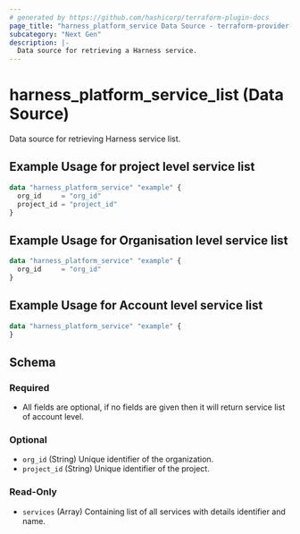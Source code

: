 ```yaml
---
# generated by https://github.com/hashicorp/terraform-plugin-docs
page_title: "harness_platform_service Data Source - terraform-provider-harness"
subcategory: "Next Gen"
description: |-
  Data source for retrieving a Harness service.
---
```


# harness_platform_service_list (Data Source)

Data source for retrieving Harness service list.

## Example Usage for project level service list

```terraform
data "harness_platform_service" "example" {
  org_id     = "org_id"
  project_id = "project_id"
}
```

## Example Usage for Organisation level service list

```terraform
data "harness_platform_service" "example" {
  org_id     = "org_id"
}
```

## Example Usage for Account level service list

```terraform
data "harness_platform_service" "example" {
}
```

<!-- schema generated by tfplugindocs -->
## Schema

### Required

- All fields are optional, if no fields are given then it will return service list of account level.

### Optional

- `org_id` (String) Unique identifier of the organization.
- `project_id` (String) Unique identifier of the project.

### Read-Only

- `services` (Array) Containing list of all services with details identifier and name.



